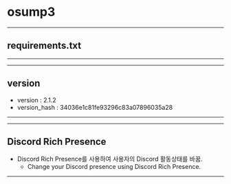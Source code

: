# osump3
---
## requirements.txt
---
---
## version
- version : 2.1.2
- version_hash : 34036e1c81fe93296c83a07896035a28
---
---
## Discord Rich Presence

- Discord Rich Presence를 사용하여 사용자의 Discord 활동상태를 바꿈.
    - Change your Discord presence using Discord Rich Presence.
---